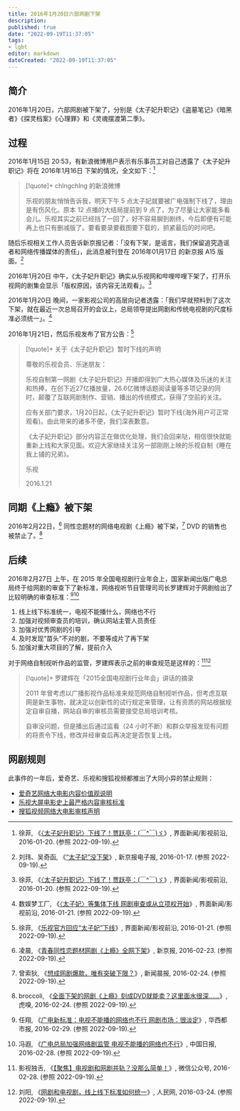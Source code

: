 ```yaml
---
title: 2016年1月20日六部网剧下架
description:
published: true
date: "2022-09-19T11:37:05"
tags:
- lgbt
editor: markdown
dateCreated: "2022-09-19T11:37:05"
---
```


## 简介

2016年1月20日，六部网剧被下架了，分别是《太子妃升职记》《盗墓笔记》《暗黑者》《探灵档案》《心理罪》和《灵魂摆渡第二季》。

## 过程

2016年1月15日 20:53，有新浪微博用户表示有乐事员工对自己透露了《太子妃升职记》将在 2016年1月16日 下架的情况，全文如下：[^516145]

[^516145]: 徐菲, 《[〈太子妃升职记〉下线了！贾跃亭：(￣^￣)ゞ](https://web.archive.org/web/20160224222124/http://www.jiemian.com/article/516145.html)》, 界面新闻/影视前沿, 2016-01-20. (参照 2022-09-19).

> [!quote]+ chlngchlng 的新浪微博
>
> 乐视的朋友悄悄告诉我，明天下午 5 点太子妃就要被广电强制下线了，理由是有伤风化。原本 12 点播的大结局提前到 9 点了，为了尽量让大家能多看会儿。乐视其实之前已经挡了一回了，好不容易摒到剧终，今后即便有可能再上也只有删减版了。要看要录要截图要下载的，抓紧最后的时间吧。

随后乐视相关工作人员告诉新京报记者：「没有下架，是谣言，我们保留追究造谣者和网络传播媒体的责任」，此消息被刊登在 2016年01月17日 的新京报 A15 版面。[^18906]

[^18906]: 刘玮、吴奇函, 《[“太子妃”没下架](https://web.archive.org/web/20220919034529/https://epaper.bjnews.com.cn/html/2016-01/17/content_618906.htm)》, 新京报电子报, 2016-01-17. (参照 2022-09-19).

2016年1月20日 中午，《太子妃升职记》确实从乐视网和哔哩哔哩下架了，打开乐视网的剧集会显示「版权原因，该内容无法观看」。[^516145]

2016年1月20日 晚间，一家影视公司的高层向记者透露：「我们早就预料到了这次下架，就在最近一次总局召开的会议上，总局领导提出网剧和传统电视剧的尺度标准必须统一」。[^517479]

[^517479]: 数娱梦工厂, 《[〈太子妃〉等集体下线 网剧审查或从立项权开始](https://web.archive.org/web/20160127020413/http://www.jiemian.com/article/517479.html)》, 界面新闻/影视前沿, 2016-01-21. (参照 2022-09-19).

2016年1月21日，然后乐视发布了官方公告：[^518365]

[^518365]: 徐菲, 《[乐视官方回应“太子妃”下线](https://web.archive.org/web/20220919031853/https://www.jiemian.com/article/518365.html)》, 界面新闻/影视前沿, 2016-01-21. (参照 2022-09-19).

> [!quote]+ 关于《太子妃升职记》暂时下线的声明
>
> 尊敬的乐视会员、乐迷朋友：
>
> 乐视自制第一网剧《太子妃升职记》开播即得到广大热心媒体及乐迷的关注和热捧，在创下近27亿播放量，26.6亿微博话题阅读量等多项记录的同时，颠覆了互联网剧制作、营销、播出的传统模式，获得了空前的关注。
>
> 应有关部门要求，1月20日起，《太子妃升职记》暂时下线(海外用户可正常观看)。由此带来的诸多不便，我们深表歉意。 
>
> 《太子妃升职记》部分内容正在做优化处理，我们会回来哒，相信很快就能重新上线和大家见面。欢迎大家继续关注另一部刚刚上映的乐视自制《睡在我上铺的兄弟》。
>
> 乐视
>
> 2016.1.21

## 同期《上瘾》被下架

2016年2月22日，[^xjb223] 同性恋题材的网络电视剧《上瘾》被下架，[^xwcb224] DVD 的销售也被禁止了。[^hx224]

[^xjb223]: 凌晨, 《[青春同性恋题材网剧《上瘾》全网下架](https://web.archive.org/web/20220919045150/https://www.bjnews.com.cn/detail/155150202014246.html)》, 新京报, 2016-02-23. (参照 2022-09-19).

[^xwcb224]: 曾索狄, 《[想成网剧爆款，唯有突破下限？](https://web.archive.org/web/20160225102840/http://www.jfdaily.com/wenyu/bw/201602/t20160224_2138422.html)》, 新闻晨报, 2016-02-24. (参照 2022-09-19).

[^hx224]: broccoli, 《[全面下架的网剧《上瘾》刻成DVD就能卖？这里面水很深……](https://web.archive.org/web/20160617192010/http://www.huxiu.com/article/139962.html)》, 虎嗅, 2016-02-24. (参照 2022-09-19).

## 后续

2016年2月27日 上午，在 2015 年全国电视剧行业年会上，国家新闻出版广电总局终于给网剧的审查下了新标准，网络视听节目管理司司长罗建辉对于网剧给出了比较明确的审查标准：[^hx227][^74259]

[^hx227]: 任翔, 《[广电新标准：电视不能播的网络也不行 网剧市场：很淡定](https://web.archive.org/web/20220919041813/http://news.huaxi100.com/index.php?m=content&c=index&a=show&catid=248&id=745628)》, 华西都市报, 2016-02-29. (参照 2022-09-19).

[^74259]: 冯遐, 《[广电总局加强网络剧监管 电视不能播的网络也不行](https://web.archive.org/web/20220919043339/https://covid-19.chinadaily.com.cn/micro-reading/dzh/2016-02-28/content_14574259.html)》, 中国日报, 2016-02-28. (参照 2022-09-19).

1.  线上线下标准统一，电视不能播什么，网络也不行
2.  加强对视频审查员的培训，确认网站主管人员责任
3.  加强对优秀网剧的引导
4.  及时发现“苗头”不对的剧，不要等成片了再下架
5.  加强对重大项目的了解，提前介入

对于网络自制视听作品的监管，罗建辉表示之前的审查规范是这样的：[^410WP][^23584]

[^410WP]: 影视独舌, 《[【聚焦】电视剧和网剧并轨？没那么简单！](https://archive.ph/410WP "https://mp.weixin.qq.com/s?__biz=MjM5NzA5MzA3NQ==&idx=2&mid=403462959&sn=5ef972fd794eb36fb3e5cfba11f3d89d")》, 微信公众号, 2016-02-28. (参照 2022-09-19).

[^23584]: 刘阳, 《[网剧和电视剧，线上线下标准如何统一](https://web.archive.org/web/20210725194354/https://media.people.com.cn/n1/2016/0324/c14677-28223584.html)》, 人民网, 2016-03-24. (参照 2022-09-19).

> [!quote]+ 罗建辉在「2015全国电视剧行业年会」讲话的摘录
>
> 2011 年曾考虑以广播影视作品标准来规范网络自制视听作品，但考虑互联网是新生事物，就决定以创新性的试行规定来管理，让有资质的网站根据规定自审自播，网站自审的审核员需要接受总局培训考核。
>
> 自审没问题，但是播出后通过监看（24 小时不断）和群众举报发现有问题的将责令下线，修改并经审查后再决定是否恢复上线。

## 网剧规则

此事件的一年后，爱奇艺、乐视和搜狐视频都推出了大同小异的禁止规则：

+   [爱奇艺网络大电影内容价值观说明](/rule/网站规范/爱奇艺网络大电影内容价值观说明.md)
+   [乐视大屏电影史上最严格内容审核标准](/rule/网站规范/乐视大屏电影史上最严格内容审核标准.md)
+   [搜狐视频网络大电影审核声明](/rule/网站规范/搜狐视频网络大电影审核声明.md)